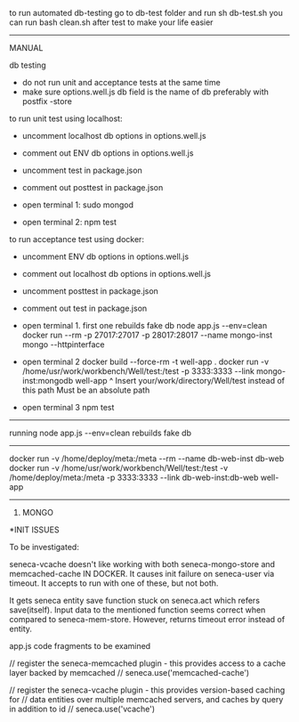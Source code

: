 to run automated db-testing go to db-test folder and run
  sh db-test.sh
you can run
  bash clean.sh
after test to make your life easier

--------------

MANUAL

db testing
- do not run unit and acceptance tests at the same time
- make sure options.well.js db field is the name of db
  preferably with postfix -store

to run unit test using localhost:
- uncomment localhost db options in options.well.js
- comment out ENV db options in options.well.js
- uncomment test in package.json
- comment out posttest in package.json

- open terminal 1:
  sudo mongod

- open terminal 2:
  npm test

to run acceptance test using docker:
- uncomment ENV db options in options.well.js
- comment out localhost db options in options.well.js
- uncomment posttest in package.json
- comment out test in package.json

- open terminal 1. first one rebuilds fake db
  node app.js --env=clean
  docker run --rm -p 27017:27017 -p 28017:28017 --name mongo-inst mongo --httpinterface

- open terminal 2
  docker build --force-rm -t well-app .
  docker run -v /home/usr/work/workbench/Well/test:/test -p 3333:3333 --link mongo-inst:mongodb well-app
                          ^
             Insert your/work/directory/Well/test
             instead of this path
             Must be an absolute path

- open terminal 3
  npm test

--------------

running
node app.js --env=clean
rebuilds fake db

--------------

docker run -v /home/deploy/meta:/meta --rm --name db-web-inst db-web
docker run -v /home/usr/work/workbench/Well/test:/test -v /home/deploy/meta:/meta -p 3333:3333 --link db-web-inst:db-web well-app

--------------

1) MONGO

*INIT ISSUES

To be investigated:

seneca-vcache doesn't like working with both seneca-mongo-store and memcached-cache IN DOCKER.
It causes init failure on seneca-user via timeout.
It accepts to run with one of these, but not both.

It gets seneca entity save function stuck on seneca.act which refers save(itself).
Input data to the mentioned function seems correct when compared to seneca-mem-store.
However, returns timeout error instead of entity.

app.js code fragments to be examined

  // register the seneca-memcached plugin - this provides access to a cache layer backed by memcached
  // seneca.use('memcached-cache')

  // register the seneca-vcache plugin - this provides version-based caching for 
  // data entities over multiple memcached servers, and caches by query in addition to id
  // seneca.use('vcache')